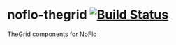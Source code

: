 # noflo-thegrid [![Build Status](https://secure.travis-ci.org/noflo/noflo-thegrid.png?branch=master)](http://travis-ci.org/noflo/noflo-thegrid)

TheGrid components for NoFlo
